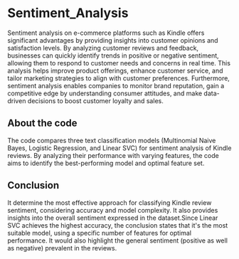 # Sentiment_Analysis
Sentiment analysis on e-commerce platforms such as Kindle offers significant advantages by providing insights into customer opinions and satisfaction levels. By analyzing customer reviews and feedback, businesses can quickly identify trends in positive or negative sentiment, allowing them to respond to customer needs and concerns in real time. This analysis helps improve product offerings, enhance customer service, and tailor marketing strategies to align with customer preferences. Furthermore, sentiment analysis enables companies to monitor brand reputation, gain a competitive edge by understanding consumer attitudes, and make data-driven decisions to boost customer loyalty and sales.
## About the code
The code compares three text classification models (Multinomial Naive Bayes, Logistic Regression, and Linear SVC) for sentiment analysis of Kindle reviews. By analyzing their performance with varying features, the code aims to identify the best-performing model and optimal feature set.
## Conclusion
It determine the most effective approach for classifying Kindle review sentiment, considering accuracy and model complexity. It also provides insights into the overall sentiment expressed in the dataset.Since Linear SVC achieves the highest accuracy, the conclusion states that it's the most suitable model, using a specific number of features for optimal performance. It would also highlight the general sentiment (positive as well as negative) prevalent in the reviews.
